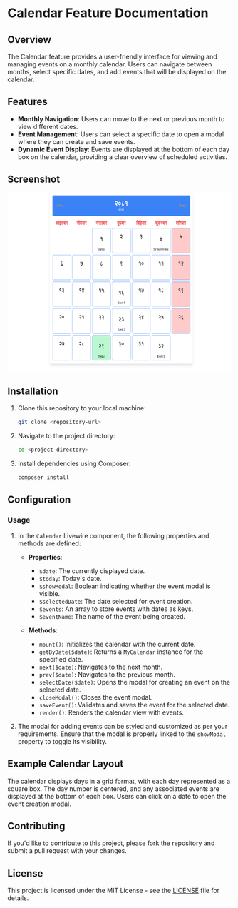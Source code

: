 # Calendar Feature Documentation

## Overview

The Calendar feature provides a user-friendly interface for viewing and managing events on a monthly calendar. Users can navigate between months, select specific dates, and add events that will be displayed on the calendar.

## Features

- **Monthly Navigation**: Users can move to the next or previous month to view different dates.
- **Event Management**: Users can select a specific date to open a modal where they can create and save events.
- **Dynamic Event Display**: Events are displayed at the bottom of each day box on the calendar, providing a clear overview of scheduled activities.


## Screenshot

<img src="calendar.png" alt="Calendar Screenshot" height="400" />


## Installation

1. Clone this repository to your local machine:
   ```bash
   git clone <repository-url>
   ```
2. Navigate to the project directory:
   ```bash
   cd <project-directory>
   ```
3. Install dependencies using Composer:
   ```bash
   composer install
   ```

## Configuration


### Usage

1. In the `Calendar` Livewire component, the following properties and methods are defined:
    - **Properties**:
        - `$date`: The currently displayed date.
        - `$today`: Today's date.
        - `$showModal`: Boolean indicating whether the event modal is visible.
        - `$selectedDate`: The date selected for event creation.
        - `$events`: An array to store events with dates as keys.
        - `$eventName`: The name of the event being created.

    - **Methods**:
        - `mount()`: Initializes the calendar with the current date.
        - `getByDate($date)`: Returns a `MyCalendar` instance for the specified date.
        - `next($date)`: Navigates to the next month.
        - `prev($date)`: Navigates to the previous month.
        - `selectDate($date)`: Opens the modal for creating an event on the selected date.
        - `closeModal()`: Closes the event modal.
        - `saveEvent()`: Validates and saves the event for the selected date.
        - `render()`: Renders the calendar view with events.

2. The modal for adding events can be styled and customized as per your requirements. Ensure that the modal is properly linked to the `showModal` property to toggle its visibility.

## Example Calendar Layout

The calendar displays days in a grid format, with each day represented as a square box. The day number is centered, and any associated events are displayed at the bottom of each box. Users can click on a date to open the event creation modal.

## Contributing

If you'd like to contribute to this project, please fork the repository and submit a pull request with your changes.

## License

This project is licensed under the MIT License - see the [LICENSE](LICENSE) file for details.


